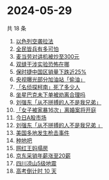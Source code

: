 # 2024-05-29

共 18 条

<!-- BEGIN -->
<!-- 最后更新时间 Wed May 29 2024 22:10:38 GMT+0800 (China Standard Time) -->

1. [以色列空袭拉法](https://www.zhihu.com/search?q=%E4%BB%A5%E8%89%B2%E5%88%97%E7%A9%BA%E8%A2%AD%E6%8B%89%E6%B3%95)
1. [全民皆兵有多可怕](https://www.zhihu.com/search?q=%E5%85%A8%E6%B0%91%E7%9A%86%E5%85%B5%E6%9C%89%E5%A4%9A%E5%8F%AF%E6%80%95)
1. [麦当劳对讲机被炒至300元](https://www.zhihu.com/search?q=%E9%BA%A6%E5%BD%93%E5%8A%B3%E5%AF%B9%E8%AE%B2%E6%9C%BA%E8%A2%AB%E7%82%92%E8%87%B3300%E5%85%83)
1. [双缝干涉实验恐怖在哪](https://www.zhihu.com/search?q=%E5%8F%8C%E7%BC%9D%E5%B9%B2%E6%B6%89%E5%AE%9E%E9%AA%8C%E6%81%90%E6%80%96%E5%9C%A8%E5%93%AA)
1. [保时捷中国区销量下跌近25%](https://www.zhihu.com/search?q=%E4%BF%9D%E6%97%B6%E6%8D%B7%E4%B8%AD%E5%9B%BD%E5%8C%BA%E9%94%80%E9%87%8F%E4%B8%8B%E8%B7%8C%E8%BF%9125%25)
1. [央视曝光部分加油站「偷油」](https://www.zhihu.com/search?q=%E5%A4%AE%E8%A7%86%E6%9B%9D%E5%85%89%E9%83%A8%E5%88%86%E5%8A%A0%E6%B2%B9%E7%AB%99%E3%80%8C%E5%81%B7%E6%B2%B9%E3%80%8D)
1. [「名侦探柯南」死了多少人](https://www.zhihu.com/search?q=%E3%80%8C%E5%90%8D%E4%BE%A6%E6%8E%A2%E6%9F%AF%E5%8D%97%E3%80%8D%E6%AD%BB%E4%BA%86%E5%A4%9A%E5%B0%91%E4%BA%BA)
1. [坐星巴克未下单被劝离合理吗](https://www.zhihu.com/search?q=%E5%9D%90%E6%98%9F%E5%B7%B4%E5%85%8B%E6%9C%AA%E4%B8%8B%E5%8D%95%E8%A2%AB%E5%8A%9D%E7%A6%BB%E5%90%88%E7%90%86%E5%90%97)
1. [刘强东「从不拼搏的人不是我兄弟」](https://www.zhihu.com/search?q=%E5%88%98%E5%BC%BA%E4%B8%9C%E3%80%8C%E4%BB%8E%E4%B8%8D%E6%8B%BC%E6%90%8F%E7%9A%84%E4%BA%BA%E4%B8%8D%E6%98%AF%E6%88%91%E5%85%84%E5%BC%9F%E3%80%8D)
1. [「女子被家暴16次」离婚案将开庭](https://www.zhihu.com/search?q=%E3%80%8C%E5%A5%B3%E5%AD%90%E8%A2%AB%E5%AE%B6%E6%9A%B416%E6%AC%A1%E3%80%8D%E7%A6%BB%E5%A9%9A%E6%A1%88%E5%B0%86%E5%BC%80%E5%BA%AD)
1. [今日A股市场](https://www.zhihu.com/search?q=%E4%BB%8A%E6%97%A5A%E8%82%A1%E5%B8%82%E5%9C%BA)
1. [刘强东「从不拼搏的人不是我兄弟 」](https://www.zhihu.com/search?q=%E5%88%98%E5%BC%BA%E4%B8%9C%E3%80%8C%E4%BB%8E%E4%B8%8D%E6%8B%BC%E6%90%8F%E7%9A%84%E4%BA%BA%E4%B8%8D%E6%98%AF%E6%88%91%E5%85%84%E5%BC%9F%20%E3%80%8D)
1. [美国多地发生枪击事件](https://www.zhihu.com/search?q=%E7%BE%8E%E5%9B%BD%E5%A4%9A%E5%9C%B0%E5%8F%91%E7%94%9F%E6%9E%AA%E5%87%BB%E4%BA%8B%E4%BB%B6)
1. [种地吧](https://www.zhihu.com/search?q=%E7%A7%8D%E5%9C%B0%E5%90%A7)
1. [网红王妈塌房](https://www.zhihu.com/search?q=%E7%BD%91%E7%BA%A2%E7%8E%8B%E5%A6%88%E5%A1%8C%E6%88%BF)
1. [京东采销年薪涨至20薪](https://www.zhihu.com/search?q=%E4%BA%AC%E4%B8%9C%E9%87%87%E9%94%80%E5%B9%B4%E8%96%AA%E6%B6%A8%E8%87%B320%E8%96%AA)
1. [四川凉山5级地震](https://www.zhihu.com/search?q=%E5%9B%9B%E5%B7%9D%E5%87%89%E5%B1%B15%E7%BA%A7%E5%9C%B0%E9%9C%87)
1. [高考倒计时 10 天](https://www.zhihu.com/search?q=%E9%AB%98%E8%80%83%E5%80%92%E8%AE%A1%E6%97%B6%2010%20%E5%A4%A9)

<!-- END -->
